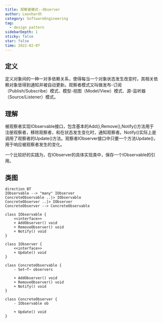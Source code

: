 ```yaml
---
title: 观察者模式--Observer
author: Leonhardt
category: SoftwareEngineering
tag:
  - design pattern
sidebarDepth: 1
sticky: false
star: false
time: 2022-02-07
---
```


## 定义
定义对象间的一种一对多依赖关系，使得每当一个对象状态发生改变时，其相关依赖对象皆得到通知并被自动更新。观察者模式又叫做发布-订阅（Publish/Subscribe）模式、模型-视图（Model/View）模式、源-监听器（Source/Listener）模式。

## 理解
被观察者实现IObservable接口，包含基本的Add(),Remove(),Notify()方法用于注册观察者，移除观察者，和在状态发生变化时，通知观察者。Notify()实际上是调用了观察者的Update()方法。观察者IObserver接口中只要一个方法Update()，用于响应被观察者发生的变化。

一个比较好的实践为，在IObserver的具体实现类中，保存一个IObservable的引用。

## 类图

```class
direction BT
IObservable --> "many" IObserver
ConcreteObservable ..|> IObservable
ConcreteObserver ..|> IObserver
ConcreteObserver --> ConcreteObservable

class IObservable {
    <<interface>>
    + AddObserver() void
    + RemoveObserver() void
    + Notify() void
}

class IObserver {
    <<interface>>
    + Update() void
}

class ConcreteObservable {
    - Set~T~ observers

    + AddObserver() void
    + RemoveObserver() void
    + Notify() void
}

class ConcreteObserver {
    - IObservable ob

    + Update() void
}

```